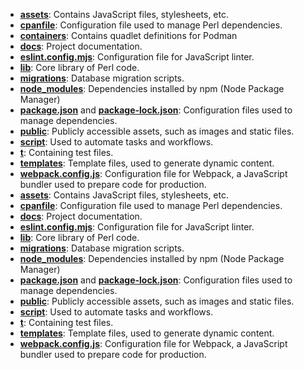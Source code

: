- **[assets](/assets)**: Contains JavaScript files, stylesheets, etc.
- **[cpanfile](/cpanfile)**: Configuration file used to manage Perl dependencies.
- **[containers](/containers)**: Contains quadlet definitions for Podman
- **[docs](/docs)**: Project documentation.
- **[eslint.config.mjs](/eslint.config.mjs)**: Configuration file for JavaScript linter.
- **[lib](/lib)**: Core library of Perl code.
- **[migrations](/migrations)**: Database migration scripts.
- **[node_modules](/node_modules)**: Dependencies installed by npm (Node Package Manager)
- **[package.json](/package.json)** and **[package-lock.json](/package-lock.json)**: Configuration files used to manage dependencies.
- **[public](/public)**: Publicly accessible assets, such as images and static files.
- **[script](/script)**: Used to automate tasks and workflows.
- **[t](/t)**: Containing test files.
- **[templates](/templates)**: Template files, used to generate dynamic content.
- **[webpack.config.js](/webpack.config.js)**: Configuration file for Webpack, a JavaScript bundler used to prepare code for production.
- **[assets](/assets)**: Contains JavaScript files, stylesheets, etc.
- **[cpanfile](/cpanfile)**: Configuration file used to manage Perl dependencies.
- **[docs](/docs)**: Project documentation.
- **[eslint.config.mjs](/eslint.config.mjs)**: Configuration file for JavaScript linter.
- **[lib](/lib)**: Core library of Perl code.
- **[migrations](/migrations)**: Database migration scripts.
- **[node_modules](/node_modules)**: Dependencies installed by npm (Node Package Manager)
- **[package.json](/package.json)** and **[package-lock.json](/package-lock.json)**: Configuration files used to manage dependencies.
- **[public](/public)**: Publicly accessible assets, such as images and static files.
- **[script](/script)**: Used to automate tasks and workflows.
- **[t](/t)**: Containing test files.
- **[templates](/templates)**: Template files, used to generate dynamic content.
- **[webpack.config.js](/webpack.config.js)**: Configuration file for Webpack, a JavaScript bundler used to prepare code for production.
